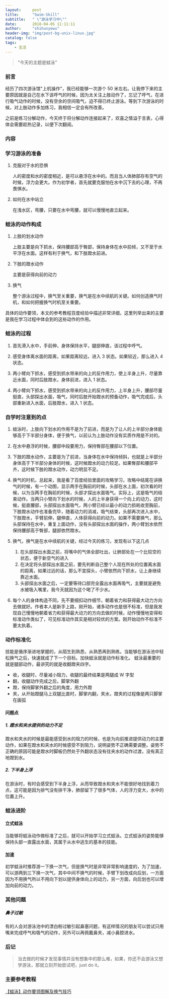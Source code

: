 ```yaml
---
layout:     post
title:      "Swim-Skill"
subtitle:   " \"游泳学习中\""
date:       2018-04-05 11:11:11
author:     "shihunyewu"
header-img: "img/post-bg-unix-linux.jpg"
catalog: false
tags:
    - 生活
---
```


> "今天的主题是蛙泳"

### 前言

经历了四次游泳馆"上机操作"，我已经能够一次游个 50 米左右。让我停下来的主要原因就是自己在水下该呼气的时候，因为太关注上肢动作了，忘记了呼气，在进行吸气动作的时候，没有空余的空间吸气，迫不得已终止游泳。等到下次游泳的时候，对上肢动作多加练习，我相信一定会有所改善。

之前是练习分解动作，今天终于将分解动作连接起来了，欢喜之情溢于言表，心得体会需要趁热记录，以便下次翻阅。

### 内容

### 学习游泳的准备

1. 克服对于水的恐惧

	人的密度和水的密度相近，是可以悬浮在水中的。而且当人体肺部存有空气的时候，浮力会更大。作为初学者，首先就要克服怕在水中沉下去的心理，不再畏惧水。
2. 如何在水中站立

	在浅水区，弯腰，只要在水中弯腰，就可以慢慢地直立起来。

### 蛙泳的动作构成

1. 上肢的划水动作

	上肢主要是向下抓水，保持腰部高于臀部，保持身体在水中前倾，又不至于水平浮在水面。这样有利于换气，和下肢蹬水前进。

2. 下肢的蹬水动作

	主要是获得向前的动力

3. 换气

	整个游泳过程中，换气至关重要，换气是在水中续航的关键。如何创造换气时机，和如何把握换气时机至关重要。

具体的动作要领，本文的参考教程百度经验中描述非常详细，这里列举出来的主要是我在学习过程中体会到的这些动作的作用。

### 蛙泳的过程

1. 首先滑入水中，手前伸，身体保持水平，腿部伸直，该过程中呼气。

2. 感受身体离水面的距离，如果距离较远，进入 3 状态。如果较近，那么进入 4 状态。

3. 两小臂向下抓水，感受到抓水带来的向上的反作用力，使上半身上升，尽量靠近水面，同时后肢蹬水，身体前进，进入 1 状态。

4. 两小臂向下抓水，感受到抓水带来的向上的反作用力，上半身上升，腰部尽量挺直，头部探出水面，吸气，同时后肢开始蹬水的预备动作，吸气完成后，头部重新进入水面，后肢蹬水，进入 1 状态。

### 自学时注意到的点

1. 蛙泳时，上肢向下划水的作用不是为了前进，而是为了让人的上半部分身体能够高于下半部分身体，便于换气，以前认为上肢动作没有实质作用是不对的。

2. 在水中悬浮的时候，腰部中段要用力，保持臀部在腰部以下位置。

3. 下肢的蹬水动作，主要是为了前进，当身体在水中保持倾斜，也就是上半部分身体高于下半部分身体的时候，这时候蹬水的动力较足。如果臀部和腰部平齐，这时候下肢的蹬水动作，动力明显不足。

4. 换气的时机，总起来，我是看了百度经验里面的攻略学习，攻略中结尾在讲换气的时候，有一个动图，显示两手在胸前的时候，头部在水上面，初次看的时候，以为当两手在胸前的时候，头部才探出水面吸气。实际上，这是吸气的结束动作。当两只小臂向下划水的时候，人的上半身获得一个向上的动力，这时候，挺直腰部，头部探出水面吸气，两小臂已经以最小的动力损耗收至胸前，下肢蹬水动作也准备完毕，随着动力的消减，吸气结束，头部再次进入水中，下肢蹬水，手臂前伸，腿伸直，人体获得向前的动力。如果不需要换气，那么头部保持在水中，重复上面动作，没有头部探出水面的操作，两小臂划水依然保持腰部高于臀部，腿部依然蹬水。

5. 换气，换气是在水中续航的关键，经过今天的练习，发现有以下这几点
	1. 在头部探出水面之前，将嘴中的气体全部吐出，让肺部处在一个比较空的状态，便于新空气的进入
	2. 在决定将头部探出水面之前，要先判断自己整个人现在所处的位置离水面的距离，如果过远的话，那么不宜探头，小臂依然向下抓水，让上身继续靠近水面。
	3. 头部探出水面之后，一定要等待口部完全露出水面再吸气，主要就是避免水被吸入嘴里，我今天就因为这个喝了不少水。

6. 每个人的身体构造不同，先不要细扣动作细节，朝着省力和获得最大动力方向去做就好。作者本人是新手上路，刚开始，诸多动作也是很不标准，但是我发现自己慢慢地朝着省力和获得最大动力的方向去做的时候，动作慢慢地变得和标准动作类似了，可见标准动作其实是相对较优的方案。刚开始动作不标准不要太执着。

### 动作标准化

技能是循序渐进地掌握的，从陌生到熟悉，从熟悉再到熟练。当能够在游泳池中轻松换气之后，快速就成了下一个目标。加快蛙泳就是动作标准化。
蛙泳最重要的就是腿部动作，最讲究的就是收翻蹬夹四字。

* 收，收腿时，尽量减小阻力，收腿的最终结果是两腿成 W 字型
* 翻，收腿动作完成之后，脚掌外翻
* 蹬，保持脚掌外翻之后的角度，用力外蹬
* 夹，从开始蹬腿马上双腿比直时，脚掌内翻，夹水，蹬夹的过程像是两只脚掌在画弧

#### 问题点
##### 1. 蹬水和夹水提供的动力不足
蹬水和夹水的时候是最能感受到水的阻力的时候，也是为向前推进提供动力的主要动作，如果在蹬水和夹水的时候感受不到阻力，说明姿势不正确需要调整。姿势不正确的原因可能是蹬水时脚板仍然处于外翻状态没有往夹水的动作过渡，没有真正地蹬到水。
##### 2. 下半身上浮
在游泳时，有时会感受到下半身上浮，从而导致蹬水和夹水不能很好地找到着力点，这可能是因为排气没有排干净，肺部留下了很多气体，人的浮力变大，水中的位置上升。

### 蛙泳进阶

#### 立式蛙泳
当能够将蛙泳动作做标准了之后，就可以开始学习立式蛙泳。立式蛙泳的姿势能够保持头部一直露出水面，其属于从水中逃生的基本的技能。

#### 加速
初学蛙泳时推荐游一下换一次气，但是换气时是非常非常影响速度的，为了加速，可以游两到三下换一次气，其中中间不换气的时候，手臂下划改成向后划，一方面因为不用换气所以不用向下划以提供身体向上的动力，另一方面，向后划也可以增加向前的动力。

### 其他问题
##### 鼻子过敏
有的人会对游泳池中的漂白粉过敏引起鼻塞问题，有这样情况的朋友可以尝试只用嘴来完成呼气和吸气的动作，另外可以再佩戴鼻夹，减小鼻腔进水。

### 后记
> 当去做的时候才发现事情并没有想象中的那么难，如果，你还不会游泳又想学游泳，那就立刻开始尝试吧，just do it。


### 主要参考教程
[【蛙泳】动作要领图解及换气技巧](https://jingyan.baidu.com/article/84b4f565ce2dfd60f6da3205.html)